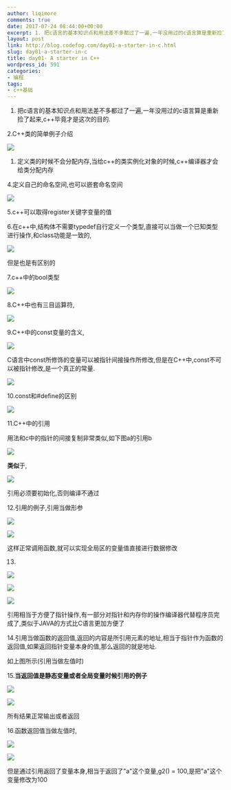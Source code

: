 ```yaml
---
author: liqimore
comments: true
date: 2017-07-24 08:44:00+00:00
excerpt: 1. 把c语言的基本知识点和用法差不多都过了一遍,一年没用过的c语言算是重新捡了起来,c++毕竟才是这次的目的.
layout: post
link: http://blog.codefog.com/day01-a-starter-in-c.html
slug: day01-a-starter-in-c
title: day01- A starter in C++
wordpress_id: 591
categories:
- 编程
tags:
- c++基础
---
```




  1. 把c语言的基本知识点和用法差不多都过了一遍,一年没用过的c语言算是重新捡了起来,c++毕竟才是这次的目的.



2.C++类的简单例子介绍

![](https://static.timelovelife.com/qiniu/old/2017/07/5f1ccc571465dfcce8a68dba6bcb6ba2.png)





  1. 定义类的时候不会分配内存,当给c++的类实例化对象的时候,c++编译器才会给类分配内存



4.定义自己的命名空间,也可以嵌套命名空间

![](https://static.timelovelife.com/qiniu/old/2017/07/39164e96ddd5f41e11211de4a75b8a09.png)

5.c++可以取得register关键字变量的值

6.在c++中,结构体不需要typedef自行定义一个类型,直接可以当做一个已知类型进行操作,和class功能是一致的,

![](https://static.timelovelife.com/qiniu/old/2017/07/b525282aa459f5587fed18d0a0e42948.png)

但是也是有区别的

7.c++中的bool类型

![](https://static.timelovelife.com/qiniu/old/2017/07/4b186917e1316a761fa33ed5fedeb73e.png)

8.C++中也有三目运算符,

![](https://static.timelovelife.com/qiniu/old/2017/07/f2f1d480ae03c3e3ab8f0e98c86c84f9.png)

9.C++中的const变量的含义,

![](https://static.timelovelife.com/qiniu/old/2017/07/908fde87da4be0a05d07724c7a32f393.png)

C语言中const所修饰的变量可以被指针间接操作所修改,但是在C++中,const不可以被指针修改,是一个真正的常量.            

![](https://static.timelovelife.com/qiniu/old/2017/07/43b6cfeb6315fa25d6204016e9018a93.png)

10.const和#define的区别

![](https://static.timelovelife.com/qiniu/old/2017/07/318587f9051b6b53378e172d953e673b.png)

11.C++中的引用

用法和c中的指针的间接复制非常类似,如下图a的引用b

![](https://static.timelovelife.com/qiniu/old/2017/07/0c3a958f0cb22f7f76f6094fea5c06d6.png)

**类似**于,

![](https://static.timelovelife.com/qiniu/old/2017/07/1837e9da2be170ceea4cd5b666dfa632.png)

引用必须要初始化,否则编译不通过

12.引用的例子,引用当做形参

![](https://static.timelovelife.com/qiniu/old/2017/07/155def8d96852445895aed35b6e01aee.png)

![](https://static.timelovelife.com/qiniu/old/2017/07/6c4adb0d6e6718a0f40265f67b54db61.png)

这样正常调用函数,就可以实现全局区的变量值直接进行数据修改

13.

![](https://static.timelovelife.com/qiniu/old/2017/07/91971b237854f75d62631e0ce5f1fec1.png)

![](https://static.timelovelife.com/qiniu/old/2017/07/b4d252302cff5effca3839f650d15a43.png)

![](https://static.timelovelife.com/qiniu/old/2017/07/336fcf9dfd209e58e6b6caf3af8ef5e9.png)

引用相当于方便了指针操作,有一部分对指针和内存你的操作编译器代替程序员完成了,类似于JAVA的方式比C语言更加方便了

14.引用当做函数的返回值,返回的内容是所引用元素的地址,相当于指针作为函数的返回值,如果返回指针变量本身的值,那么返回的就是地址.

如上图所示(引用当做左值时)

15.**当返回值是静态变量或者全局变量时候引用的例子**

![](https://static.timelovelife.com/qiniu/old/2017/07/96ca3d31e41ee7cec6ea38390393fd9a.png)

![](https://static.timelovelife.com/qiniu/old/2017/07/800eeacadeb883d977131dc9e49627b8.png)

所有结果正常输出或者返回

16.函数返回值当做左值时,

![](https://static.timelovelife.com/qiniu/old/2017/07/75e5236a1307924ab05c6ecafd4ced1a.png)

![](https://static.timelovelife.com/qiniu/old/2017/07/ddd353257dfb9ee41c01fcdd691a2f1a.png)

但是通过引用返回了变量本身,相当于返回了"a"这个变量,g2() = 100,是把"a"这个变量修改为100

